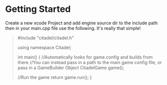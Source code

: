 # Getting Started

Create a new xcode Project and add engine source dir to the include path
then in your main.cpp file use the following. It's really that simple!

>#include "citadel/citadel.h"
>
> using namespace Citadel;
> 
> int main()
> {
>	//Automatically looks for game.config and builds from there
>	//You can instead pass in a path to the main game config file, or pass in a GameBuilder Object
>	CitadelGame game(); 
>	
>	//Run the game
> 	return game.run(); 
> }
> 